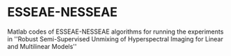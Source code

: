# ESSEAE-NESSEAE
Matlab codes of ESSEAE-NESSEAE algorithms
for running the experiments in ''Robust Semi-Supervised Unmixing of Hyperspectral Imaging for Linear and Multilinear Models''


